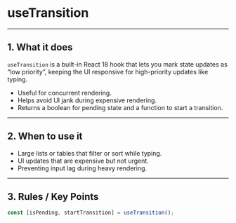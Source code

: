 # useTransition

---

## 1. What it does

`useTransition` is a built-in React 18 hook that lets you mark state updates as “low priority”, keeping the UI responsive for high-priority updates like typing.

- Useful for concurrent rendering.
- Helps avoid UI jank during expensive rendering.
- Returns a boolean for pending state and a function to start a transition.

---

## 2. When to use it

- Large lists or tables that filter or sort while typing.
- UI updates that are expensive but not urgent.
- Preventing input lag during heavy rendering.

---

## 3. Rules / Key Points

```js
const [isPending, startTransition] = useTransition();
